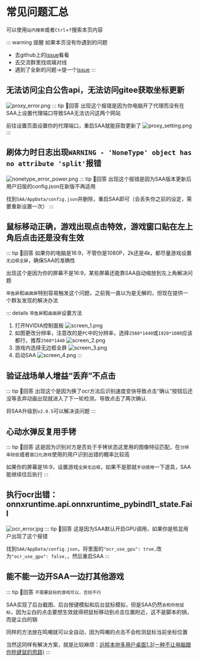 # 常见问题汇总
可以使用`站内搜索`或者`Ctrl`+`f`搜索本页内容

::: warning 提醒
如果本页没有你遇到的问题
* 去github上的[issue](https://github.com/LaoZhuJackson/SnowbreakAutoAssistant/issues)看看
* 去交流群里找琉璃对线
* 遇到了全新的问题→提一个[issue](https://github.com/LaoZhuJackson/SnowbreakAutoAssistant/issues)
  :::
## 无法访问尘白公告api，无法访问gitee获取坐标更新 <Badge type="tip" text="v2.0.3之前版本" />
![proxy_error.png](/issue/img/proxy_error.png)
::: tip 🤔回答
出现这个报错是因为你电脑开了代理而没有在SAA上设置代理端口导致SAA无法访问这两个网站

前往设置页面设置你的代理端口，重启SAA就能获取更新了
![proxy_setting.png](/issue/img/proxy_setting.png)
:::
## 刷体力时日志出现`WARNING - 'NoneType' object has no attribute 'split'`报错 <Badge type="tip" text="v2.0.5之前版本" />
![nonetype_error_power.png](/issue/img/nonetype_error_power.png)
::: tip 🤔回答
出现这个报错是因为SAA版本更新后用户旧版的config.json在新版不再适用

找到`SAA/AppData/config.json`并删除，重启SAA即可（会丢失你之前的设定，需要重新设置一次）
:::
## 鼠标移动正确，游戏出现点击特效，游戏窗口贴在左上角后点击还是没有生效 <Badge type="tip" text="所有版本" />
::: tip 🤔回答
如果你的电脑是16:9，不管你是1080P，2k还是4k，都尽量游戏设置`无边框全屏`，确保SAA的准确性

出现这个是因为你的屏幕不是16:9，某些屏幕还能靠SAA自动缩放到左上角解决问题

`带鱼屏`和`曲面屏`特别容易触发这个问题，之前我一直以为是无解的，但现在提供一个群友发现的解决办法

::: details `带鱼屏`和`曲面屏`设置方法
1. 打开NVIDIA控制面板
   ![screen_1.png](/issue/img/screen_1.png)
2. 如图更改分辨率，注意改的是`PC`中的分辨率，选择`2560*1440`或`1920*1080`应该都行，推荐`2560*1440`
   ![screen_2.png](/issue/img/screen_2.png)
3. 游戏内选择无边框全屏
   ![screen_3.png](/issue/img/screen_3.png)
4. 启动SAA
   ![screen_4.png](/issue/img/screen_4.png)
:::

## 验证战场单人增益“丢弃”不点击 <Badge type="tip" text="v2.0.5之前版本" />
::: tip 🤔回答
出现这个是因为换了ocr方法后识别速度变快导致点击“确认”按钮后还没等丢弃动画出现就进入了下一轮检测，导致点击了两次确认

将SAA升级到`v2.0.5`可以解决该问题
:::

## 心动水弹反复用手铐 <Badge type="tip" text="所有版本" />
::: tip 🤔回答
这是因为识别对方是否处于手铐状态这里用的图像特征匹配，在`分辨率较低`或者`窗口化游戏`使用的用户识别出错的概率比较高

如果你的屏幕是16:9，设置游戏`全屏无边框`，如果不是那就`手动使用`一下道具，SAA能继续往后执行
:::

## 执行ocr出错：onnxruntime.api.onnxruntime_pybindl1_state.Fail <Badge type="tip" text="所有版本" />
![ocr_error.jpg](/issue/img/ocr_error.jpg)
::: tip 🤔回答
这是因为SAA默认开启GPU调用，如果你是核显用户出现了这个报错

找到`SAA/AppData/config.json`，将里面的`"ocr_use_gpu": true,`改为`"ocr_use_gpu": false,`，然后重启SAA
:::

## 能不能一边开SAA一边打其他游戏
::: tip 🤔回答
`不需要鼠标的游戏可以，否则不行`

SAA实现了后台截图、后台按键模拟和后台鼠标模拟，但是SAA仍然`会和你抢鼠标`，因为尘白的点击要想生效就得把鼠标移动到点击位置附近，这不是脚本的锅，而是尘白的锅

同样的方法放在鸣嘲就可以全自动，因为鸣嘲的点击不会检测鼠标当前坐标位置

当然这同样有解决方案，就是比较麻烦：[远程本地多用户桌面1.3(一种不让电脑跟你抢键鼠的思路)](https://www.bilibili.com/opus/805995851989123075?from=search&spm_id_from=333.337.0.0)
:::